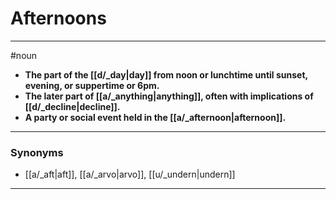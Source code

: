 # Afternoons
---
#noun
- **The part of the [[d/_day|day]] from noon or lunchtime until sunset, evening, or suppertime or 6pm.**
- **The later part of [[a/_anything|anything]], often with implications of [[d/_decline|decline]].**
- **A party or social event held in the [[a/_afternoon|afternoon]].**
---
### Synonyms
- [[a/_aft|aft]], [[a/_arvo|arvo]], [[u/_undern|undern]]
---

